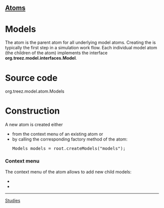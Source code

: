[Atoms](../../atoms.md)
----

# Models

The <a class="models"></a> atom is the parent atom for all underlying model atoms. Creating the <a class="models"></a> is 
typically the first step in a simulation work flow. Each individual model atom (the children of the <a class="models"></a> atom)
implements the interface <b>org.treez.model.interfaces.Model</b>.

# Source code

org.treez.model.atom.Models

# Construction

A new <a class="models"></a> atom is created either 
<ul>
	<li>from the context menu of an existing <a class="root"></a> atom or 
	</li>
	<li>by calling the corresponding factory method of the <a class="root"></a> atom:	
	<pre class="prettyprint">Models models = root.createModels("models");</pre>	     
	</li>
</ul>

<H3>Context menu</H3>

The context menu of the <a class="models"></a> atom allows to add new child models: 
<ul>
<li><a class = "genericInputModel"></a></li>
<li><a class = "executable"> </a></li>
</ul>

----
[Studies](../study/studies.md)
